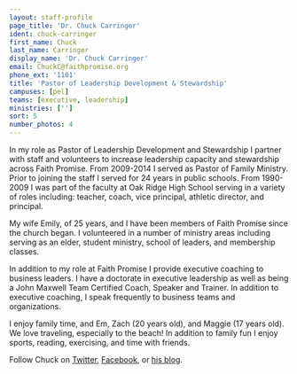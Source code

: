 ```yaml
---
layout: staff-profile
page_title: 'Dr. Chuck Carringer'
ident: chuck-carringer
first_name: Chuck
last_name: Carringer
display_name: 'Dr. Chuck Carringer'
email: ChuckC@faithpromise.org
phone_ext: '1101'
title: 'Pastor of Leadership Development & Stewardship'
campuses: [pel]
teams: [executive, leadership]
ministries: ['']
sort: 5
number_photos: 4
---
```


In my role as Pastor of Leadership Development and Stewardship I partner with staff and volunteers to increase leadership capacity and stewardship across Faith Promise. From 2009-2014 I served as Pastor of Family Ministry. Prior to joining the staff I served for 24 years in public schools. From 1990-2009 I was part of the faculty at Oak Ridge High School serving in a variety of roles including: teacher, coach, vice principal, athletic director, and principal.

My wife Emily, of 25 years, and I have been members of Faith Promise since the church began. I volunteered in a number of ministry areas including serving as an elder, student ministry, school of leaders, and membership classes.

In addition to my role at Faith Promise I provide executive coaching to business leaders. I have a doctorate in executive leadership as well as being a John Maxwell Team Certified Coach, Speaker and Trainer. In addition to executive coaching, I speak frequently to business teams and organizations.

I enjoy family time, and Em, Zach (20 years old), and Maggie (17 years old). We love traveling, especially to the beach! In addition to family fun I enjoy sports, reading, exercising, and time with friends.

Follow Chuck on <a href="http://twitter.com/chuckcarringer" target="blank">Twitter</a>, <a href="http://www.facebook.com/chuckcarringer" target="_blank">Facebook</a>, or <a href="http://www.chuckcarringer.com" target="_blank">his blog</a>.
